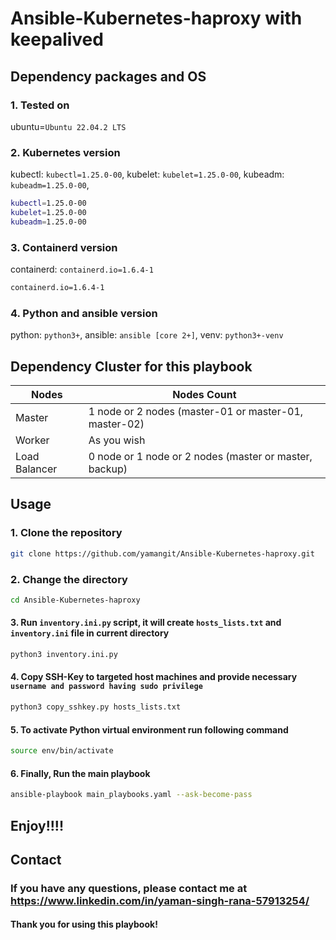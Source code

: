 # Ansible-Kubernetes-haproxy with keepalived

## Dependency packages and OS
### 1. Tested on
ubuntu=`Ubuntu 22.04.2 LTS`

### 2. Kubernetes version
kubectl: `kubectl=1.25.0-00`, 
kubelet: `kubelet=1.25.0-00`, 
kubeadm: `kubeadm=1.25.0-00`, 
```bash
kubectl=1.25.0-00
kubelet=1.25.0-00
kubeadm=1.25.0-00
```
### 3. Containerd version
containerd: `containerd.io=1.6.4-1`
```bash
containerd.io=1.6.4-1
```

### 4. Python and ansible version
python: `python3+`, 
ansible: `ansible [core 2+]`,
venv: `python3+-venv` 

## Dependency Cluster for this playbook
|    Nodes     |                         Nodes Count                               |
|--------------|-------------------------------------------------------------------|
| Master       | 1 node  or 2 nodes (master-01 or master-01, master-02)            |
| Worker       | As you wish                                                       |
| Load Balancer| 0 node or 1 node or 2 nodes (master or master, backup)            |

## Usage

### 1. Clone the repository
```bash
git clone https://github.com/yamangit/Ansible-Kubernetes-haproxy.git
```

### 2. Change the directory
```bash
cd Ansible-Kubernetes-haproxy
```

#### 3. Run `inventory.ini.py` script, it will create `hosts_lists.txt` and `inventory.ini` file in current directory
```bash
python3 inventory.ini.py
```

#### 4. Copy SSH-Key to targeted host machines and provide necessary `username and password having sudo privilege`
```bash
python3 copy_sshkey.py hosts_lists.txt
```

#### 5. To activate Python virtual environment run following command
```bash
source env/bin/activate
```
#### 6. Finally, Run the main playbook
```bash
ansible-playbook main_playbooks.yaml --ask-become-pass
```
## Enjoy!!!!


## Contact
### If you have any questions, please contact me at https://www.linkedin.com/in/yaman-singh-rana-57913254/
#### Thank you for using this playbook!
